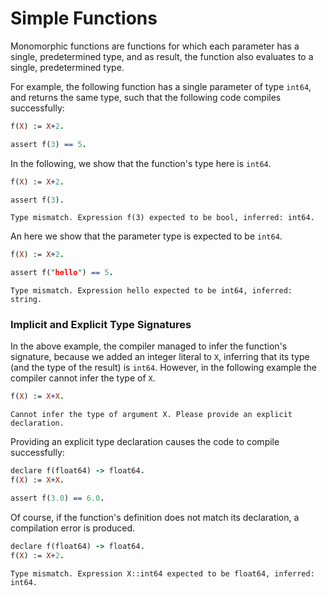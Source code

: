 # Simple Functions

Monomorphic functions are functions for which each parameter has a single, predetermined type, and as result, the function also evaluates to a single, predetermined type.

For example, the following function has a single parameter of type `int64`, and returns the same type, such that the following code compiles successfully:

```prolog
f(X) := X+2.

assert f(3) == 5.
```

In the following, we show that the function's type here is `int64`.

```prolog
f(X) := X+2.

assert f(3).
```

```error
Type mismatch. Expression f(3) expected to be bool, inferred: int64.
```

An here we show that the parameter type is expected to be `int64`.

```prolog
f(X) := X+2.

assert f("hello") == 5.
```

```error
Type mismatch. Expression hello expected to be int64, inferred: string.
```

### Implicit and Explicit Type Signatures

In the above example, the compiler managed to infer the function's signature, because we added an integer literal to `X`, inferring that its type (and the type of the result) is `int64`. However, in the following example the compiler cannot infer the type of `X`.

```prolog
f(X) := X+X.
```

```error
Cannot infer the type of argument X. Please provide an explicit declaration.
```

Providing an explicit type declaration causes the code to compile successfully:

```prolog
declare f(float64) -> float64.
f(X) := X+X.

assert f(3.0) == 6.0.
```

Of course, if the function's definition does not match its declaration, a compilation error is produced.

```prolog
declare f(float64) -> float64.
f(X) := X+2.
```

```error
Type mismatch. Expression X::int64 expected to be float64, inferred: int64.
```
